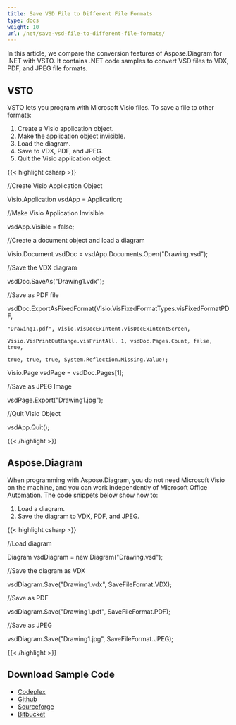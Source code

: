 ```yaml
---
title: Save VSD File to Different File Formats
type: docs
weight: 10
url: /net/save-vsd-file-to-different-file-formats/
---
```


In this article, we compare the conversion features of Aspose.Diagram for .NET with VSTO. It contains .NET code samples to convert VSD files to VDX, PDF, and JPEG file formats.
## **VSTO**
VSTO lets you program with Microsoft Visio files. To save a file to other formats:

1. Create a Visio application object.
1. Make the application object invisible.
1. Load the diagram.
1. Save to VDX, PDF, and JPEG.
1. Quit the Visio application object.

{{< highlight csharp >}}

 //Create Visio Application Object

Visio.Application vsdApp = Application;

//Make Visio Application Invisible

vsdApp.Visible = false;

//Create a document object and load a diagram

Visio.Document vsdDoc = vsdApp.Documents.Open("Drawing.vsd");

//Save the VDX diagram

vsdDoc.SaveAs("Drawing1.vdx");

//Save as PDF file

vsdDoc.ExportAsFixedFormat(Visio.VisFixedFormatTypes.visFixedFormatPDF,

	"Drawing1.pdf", Visio.VisDocExIntent.visDocExIntentScreen,

	Visio.VisPrintOutRange.visPrintAll, 1, vsdDoc.Pages.Count, false, true,

	true, true, true, System.Reflection.Missing.Value);

Visio.Page vsdPage = vsdDoc.Pages[1];

//Save as JPEG Image

vsdPage.Export("Drawing1.jpg");

//Quit Visio Object

vsdApp.Quit();

{{< /highlight >}}
## **Aspose.Diagram**
When programming with Aspose.Diagram, you do not need Microsoft Visio on the machine, and you can work independently of Microsoft Office Automation. The code snippets below show how to:

1. Load a diagram.
1. Save the diagram to VDX, PDF, and JPEG.

{{< highlight csharp >}}

 //Load diagram

Diagram vsdDiagram = new Diagram("Drawing.vsd");

//Save the diagram as VDX

vsdDiagram.Save("Drawing1.vdx", SaveFileFormat.VDX);

//Save as PDF

vsdDiagram.Save("Drawing1.pdf", SaveFileFormat.PDF);

//Save as JPEG

vsdDiagram.Save("Drawing1.jpg", SaveFileFormat.JPEG);

{{< /highlight >}}
## **Download Sample Code**
- [Codeplex](https://asposevsto.codeplex.com/downloads/get/772933)
- [Github](https://github.com/asposemarketplace/Aspose_for_VSTO/releases/download/Aspose.Diagram1.0/Save.VSD.file.to.different.file.formats.VDX.PDF.and.JPEG.Aspose.Diagram.zip)
- [Sourceforge](https://sourceforge.net/projects/asposevsto/files/Aspose.Diagram%20Vs%20VSTO%20Visio/Save%20VSD%20file%20to%20different%20file%20formats%20VDX%20PDF%20and%20JPEG%20\(Aspose.Diagram\).zip/download)
- [Bitbucket](https://bitbucket.org/asposemarketplace/aspose-for-vsto/downloads/Save%20VSD%20file%20to%20different%20file%20formats%20VDX%20PDF%20and%20JPEG%20\(Aspose.Diagram\).zip)
